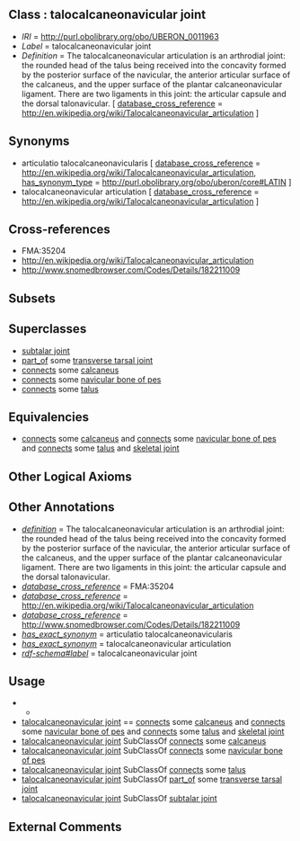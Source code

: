 
## Class : talocalcaneonavicular joint

 * *IRI* = http://purl.obolibrary.org/obo/UBERON_0011963
 * *Label* = talocalcaneonavicular joint
 * *Definition* = The talocalcaneonavicular articulation is an arthrodial joint: the rounded head of the talus being received into the concavity formed by the posterior surface of the navicular, the anterior articular surface of the calcaneus, and the upper surface of the plantar calcaneonavicular ligament. There are two ligaments in this joint: the articular capsule and the dorsal talonavicular. [ [database_cross_reference](../../ef/oboInOwl#hasDbXref.md) = http://en.wikipedia.org/wiki/Talocalcaneonavicular_articulation ]

## Synonyms

 * articulatio talocalcaneonavicularis [ [database_cross_reference](../../ef/oboInOwl#hasDbXref.md) = http://en.wikipedia.org/wiki/Talocalcaneonavicular_articulation, [has_synonym_type](../../pe/oboInOwl#hasSynonymType.md) = http://purl.obolibrary.org/obo/uberon/core#LATIN ]
 * talocalcaneonavicular articulation [ [database_cross_reference](../../ef/oboInOwl#hasDbXref.md) = http://en.wikipedia.org/wiki/Talocalcaneonavicular_articulation ]

## Cross-references

 * FMA:35204
 * http://en.wikipedia.org/wiki/Talocalcaneonavicular_articulation
 * http://www.snomedbrowser.com/Codes/Details/182211009

## Subsets


## Superclasses

 * [subtalar joint](../../UBERON/98/UBERON_0003698.md)
 * [part_of](../../BFO/50/BFO_0000050.md) some [transverse tarsal joint](../../UBERON/62/UBERON_0011962.md)
 * [connects](../../RO/76/RO_0002176.md) some [calcaneus](../../UBERON/50/UBERON_0001450.md)
 * [connects](../../RO/76/RO_0002176.md) some [navicular bone of pes](../../UBERON/51/UBERON_0001451.md)
 * [connects](../../RO/76/RO_0002176.md) some [talus](../../UBERON/95/UBERON_0002395.md)

## Equivalencies

 * [connects](../../RO/76/RO_0002176.md) some [calcaneus](../../UBERON/50/UBERON_0001450.md) and [connects](../../RO/76/RO_0002176.md) some [navicular bone of pes](../../UBERON/51/UBERON_0001451.md) and [connects](../../RO/76/RO_0002176.md) some [talus](../../UBERON/95/UBERON_0002395.md) and [skeletal joint](../../UBERON/82/UBERON_0000982.md)

## Other Logical Axioms


## Other Annotations

 * *[definition](../../IAO/15/IAO_0000115.md)* = The talocalcaneonavicular articulation is an arthrodial joint: the rounded head of the talus being received into the concavity formed by the posterior surface of the navicular, the anterior articular surface of the calcaneus, and the upper surface of the plantar calcaneonavicular ligament. There are two ligaments in this joint: the articular capsule and the dorsal talonavicular.
 * *[database_cross_reference](../../ef/oboInOwl#hasDbXref.md)* = FMA:35204
 * *[database_cross_reference](../../ef/oboInOwl#hasDbXref.md)* = http://en.wikipedia.org/wiki/Talocalcaneonavicular_articulation
 * *[database_cross_reference](../../ef/oboInOwl#hasDbXref.md)* = http://www.snomedbrowser.com/Codes/Details/182211009
 * *[has_exact_synonym](../../ym/oboInOwl#hasExactSynonym.md)* = articulatio talocalcaneonavicularis
 * *[has_exact_synonym](../../ym/oboInOwl#hasExactSynonym.md)* = talocalcaneonavicular articulation
 * *[rdf-schema#label](../../el/rdf-schema#label.md)* = talocalcaneonavicular joint

## Usage

 * -
 * [talocalcaneonavicular joint](../../UBERON/63/UBERON_0011963.md) == [connects](../../RO/76/RO_0002176.md) some [calcaneus](../../UBERON/50/UBERON_0001450.md) and [connects](../../RO/76/RO_0002176.md) some [navicular bone of pes](../../UBERON/51/UBERON_0001451.md) and [connects](../../RO/76/RO_0002176.md) some [talus](../../UBERON/95/UBERON_0002395.md) and [skeletal joint](../../UBERON/82/UBERON_0000982.md)
 * [talocalcaneonavicular joint](../../UBERON/63/UBERON_0011963.md) SubClassOf [connects](../../RO/76/RO_0002176.md) some [calcaneus](../../UBERON/50/UBERON_0001450.md)
 * [talocalcaneonavicular joint](../../UBERON/63/UBERON_0011963.md) SubClassOf [connects](../../RO/76/RO_0002176.md) some [navicular bone of pes](../../UBERON/51/UBERON_0001451.md)
 * [talocalcaneonavicular joint](../../UBERON/63/UBERON_0011963.md) SubClassOf [connects](../../RO/76/RO_0002176.md) some [talus](../../UBERON/95/UBERON_0002395.md)
 * [talocalcaneonavicular joint](../../UBERON/63/UBERON_0011963.md) SubClassOf [part_of](../../BFO/50/BFO_0000050.md) some [transverse tarsal joint](../../UBERON/62/UBERON_0011962.md)
 * [talocalcaneonavicular joint](../../UBERON/63/UBERON_0011963.md) SubClassOf [subtalar joint](../../UBERON/98/UBERON_0003698.md)

## External Comments

